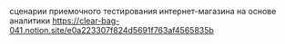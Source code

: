 сценарии приемочного тестирования интернет-магазина на основе аналитики https://clear-bag-041.notion.site/e0a223307f824d5691f763af4565835b
